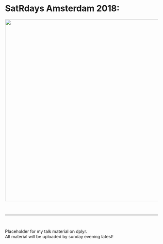 # SatRdays Amsterdam 2018: 

<img src="https://raw.githubusercontent.com/suzanbaert/SatRdaysAmsterdam18_dplyr/master/images/coverslide.png" width="600">


<br><hr>
<br>

Placeholder for my talk material on dplyr.  
All material will be uploaded by sunday evening latest!


